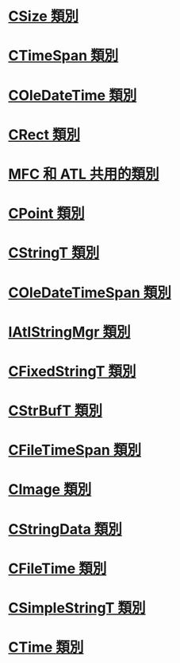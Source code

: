 # [CSize 類別](csize-class.md)
# [CTimeSpan 類別](ctimespan-class.md)
# [COleDateTime 類別](coledatetime-class.md)
# [CRect 類別](crect-class.md)
# [MFC 和 ATL 共用的類別](classes-shared-by-mfc-and-atl.md)
# [CPoint 類別](cpoint-class.md)
# [CStringT 類別](cstringt-class.md)
# [COleDateTimeSpan 類別](coledatetimespan-class.md)
# [IAtlStringMgr 類別](iatlstringmgr-class.md)
# [CFixedStringT 類別](cfixedstringt-class.md)
# [CStrBufT 類別](cstrbuft-class.md)
# [CFileTimeSpan 類別](cfiletimespan-class.md)
# [CImage 類別](cimage-class.md)
# [CStringData 類別](cstringdata-class.md)
# [CFileTime 類別](cfiletime-class.md)
# [CSimpleStringT 類別](csimplestringt-class.md)
# [CTime 類別](ctime-class.md)

